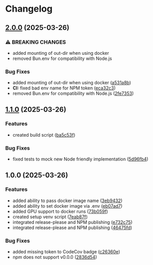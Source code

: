 # Changelog

## [2.0.0](https://github.com/VoxExtract-Labs/vox-demucs/compare/v1.1.0...v2.0.0) (2025-03-26)


### ⚠ BREAKING CHANGES

* added mounting of out-dir when using docker
* removed Bun.env for compatibility with Node.js

### Bug Fixes

* added mounting of out-dir when using docker ([a531a8b](https://github.com/VoxExtract-Labs/vox-demucs/commit/a531a8baf76a7ba69bec8a3fd87d2d68d3bc28c7))
* **CI:** fixed bad env name for NPM token ([eca32c3](https://github.com/VoxExtract-Labs/vox-demucs/commit/eca32c3e059b400cf9a3552270b7060712ac1bcd))
* removed Bun.env for compatibility with Node.js ([2fe7353](https://github.com/VoxExtract-Labs/vox-demucs/commit/2fe73533ee97e4cbd4ac243bbce8f25a1fd5be52))

## [1.1.0](https://github.com/VoxExtract-Labs/vox-demucs/compare/v1.0.0...v1.1.0) (2025-03-26)


### Features

* created build script ([ba5c53f](https://github.com/VoxExtract-Labs/vox-demucs/commit/ba5c53f99d43ab1898456dc595f117e0ec3b0086))


### Bug Fixes

* fixed tests to mock new Node friendly implementation ([5d96fb4](https://github.com/VoxExtract-Labs/vox-demucs/commit/5d96fb4e108d6af7f2702993c4d1abfa737d5a61))

## 1.0.0 (2025-03-26)


### Features

* added ability to pass docker image name ([3eb9432](https://github.com/VoxExtract-Labs/vox-demucs/commit/3eb9432ba04e0d275339db6173ff5feff7b2066d))
* added ability to set docker image via .env ([eb07ad7](https://github.com/VoxExtract-Labs/vox-demucs/commit/eb07ad765402b29108003541a608ccf477bc8a88))
* added GPU support to docker runs ([73b059f](https://github.com/VoxExtract-Labs/vox-demucs/commit/73b059f74d85b985afab51e2bc6455891cfbf519))
* created setup venv script ([7eab87f](https://github.com/VoxExtract-Labs/vox-demucs/commit/7eab87f49bb443756fa4b3460000ae18cca6f1a5))
* integrated release-please and NPM publishing ([e732c75](https://github.com/VoxExtract-Labs/vox-demucs/commit/e732c75f9955978e149b0858b680c2dc4e8c2296))
* integrated release-please and NPM publishing ([46475fd](https://github.com/VoxExtract-Labs/vox-demucs/commit/46475fd3ae2debb9c1939c9754e5bcf2135a0012))


### Bug Fixes

* added missing token to CodeCov badge ([c26360e](https://github.com/VoxExtract-Labs/vox-demucs/commit/c26360e07c587819dd5e252b622722efc73e0855))
* npm does not support v0.0.0 ([2836d54](https://github.com/VoxExtract-Labs/vox-demucs/commit/2836d54468fcb5018d271c5ca6409ef9e4296dec))
